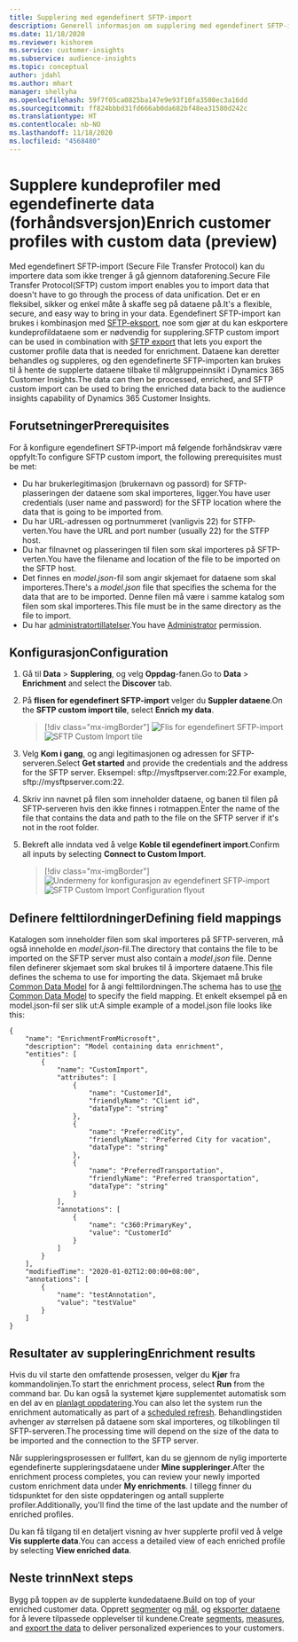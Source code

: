 ```yaml
---
title: Supplering med egendefinert SFTP-import
description: Generell informasjon om supplering med egendefinert SFTP-import.
ms.date: 11/18/2020
ms.reviewer: kishorem
ms.service: customer-insights
ms.subservice: audience-insights
ms.topic: conceptual
author: jdahl
ms.author: mhart
manager: shellyha
ms.openlocfilehash: 59f7f05ca0825ba147e9e93f10fa3508ec3a16dd
ms.sourcegitcommit: ff824bbbd31fd666ab0da682bf48ea31580d242c
ms.translationtype: HT
ms.contentlocale: nb-NO
ms.lasthandoff: 11/18/2020
ms.locfileid: "4568480"
---
```

# <a name="enrich-customer-profiles-with-custom-data-preview"></a><span data-ttu-id="1b209-103">Supplere kundeprofiler med egendefinerte data (forhåndsversjon)</span><span class="sxs-lookup"><span data-stu-id="1b209-103">Enrich customer profiles with custom data (preview)</span></span>

<span data-ttu-id="1b209-104">Med egendefinert SFTP-import (Secure File Transfer Protocol) kan du importere data som ikke trenger å gå gjennom dataforening.</span><span class="sxs-lookup"><span data-stu-id="1b209-104">Secure File Transfer Protocol(SFTP) custom import enables you to import data that doesn't have to go through the process of data unification.</span></span> <span data-ttu-id="1b209-105">Det er en fleksibel, sikker og enkel måte å skaffe seg på dataene på.</span><span class="sxs-lookup"><span data-stu-id="1b209-105">It's a flexible, secure, and easy way to bring in your data.</span></span> <span data-ttu-id="1b209-106">Egendefinert SFTP-import kan brukes i kombinasjon med [SFTP-eksport](export-sftp.md), noe som gjør at du kan eskportere kundeprofildataene som er nødvendig for supplering.</span><span class="sxs-lookup"><span data-stu-id="1b209-106">SFTP custom import can be used in combination with [SFTP export](export-sftp.md) that lets you export the customer profile data that is needed for enrichment.</span></span> <span data-ttu-id="1b209-107">Dataene kan deretter behandles og suppleres, og den egendefinerte SFTP-importen kan brukes til å hente de supplerte dataene tilbake til målgruppeinnsikt i Dynamics 365 Customer Insights.</span><span class="sxs-lookup"><span data-stu-id="1b209-107">The data can then be processed, enriched, and SFTP custom import can be used to bring the enriched data back to the audience insights capability of Dynamics 365 Customer Insights.</span></span>

## <a name="prerequisites"></a><span data-ttu-id="1b209-108">Forutsetninger</span><span class="sxs-lookup"><span data-stu-id="1b209-108">Prerequisites</span></span>

<span data-ttu-id="1b209-109">For å konfigure egendefinert SFTP-import må følgende forhåndskrav være oppfylt:</span><span class="sxs-lookup"><span data-stu-id="1b209-109">To configure SFTP custom import, the following prerequisites must be met:</span></span>

- <span data-ttu-id="1b209-110">Du har brukerlegitimasjon (brukernavn og passord) for SFTP-plasseringen der dataene som skal importeres, ligger.</span><span class="sxs-lookup"><span data-stu-id="1b209-110">You have user credentials (user name and password) for the SFTP location where the data that is going to be imported from.</span></span>
- <span data-ttu-id="1b209-111">Du har URL-adressen og portnummeret (vanligvis 22) for STFP-verten.</span><span class="sxs-lookup"><span data-stu-id="1b209-111">You have the URL and port number (usually 22) for the STFP host.</span></span>
- <span data-ttu-id="1b209-112">Du har filnavnet og plasseringen til filen som skal importeres på SFTP-verten.</span><span class="sxs-lookup"><span data-stu-id="1b209-112">You have the filename and location of the file to be imported on the SFTP host.</span></span>
- <span data-ttu-id="1b209-113">Det finnes en *model.json*-fil som angir skjemaet for dataene som skal importeres.</span><span class="sxs-lookup"><span data-stu-id="1b209-113">There's a *model.json* file that specifies the schema for the data that are to be imported.</span></span> <span data-ttu-id="1b209-114">Denne filen må være i samme katalog som filen som skal importeres.</span><span class="sxs-lookup"><span data-stu-id="1b209-114">This file must be in the same directory as the file to import.</span></span>
- <span data-ttu-id="1b209-115">Du har [administratortillatelser](permissions.md#administrator).</span><span class="sxs-lookup"><span data-stu-id="1b209-115">You have [Administrator](permissions.md#administrator) permission.</span></span>

## <a name="configuration"></a><span data-ttu-id="1b209-116">Konfigurasjon</span><span class="sxs-lookup"><span data-stu-id="1b209-116">Configuration</span></span>

1. <span data-ttu-id="1b209-117">Gå til **Data** > **Supplering**, og velg **Oppdag**-fanen.</span><span class="sxs-lookup"><span data-stu-id="1b209-117">Go to **Data** > **Enrichment** and select the **Discover** tab.</span></span>

1. <span data-ttu-id="1b209-118">På **flisen for egendefinert SFTP-import** velger du **Suppler dataene**.</span><span class="sxs-lookup"><span data-stu-id="1b209-118">On the **SFTP custom import tile**, select **Enrich my data**.</span></span>

   > [!div class="mx-imgBorder"]
   > <span data-ttu-id="1b209-119">![Flis for egendefinert SFTP-import](media/SFTP_Custom_Import_tile.png "Flis for egendefinert SFTP-import")</span><span class="sxs-lookup"><span data-stu-id="1b209-119">![SFTP Custom Import tile](media/SFTP_Custom_Import_tile.png "SFTP Custom Import tile")</span></span>

1. <span data-ttu-id="1b209-120">Velg **Kom i gang**, og angi legitimasjonen og adressen for SFTP-serveren.</span><span class="sxs-lookup"><span data-stu-id="1b209-120">Select **Get started** and provide the credentials and the address for the SFTP server.</span></span> <span data-ttu-id="1b209-121">Eksempel: sftp://mysftpserver.com:22.</span><span class="sxs-lookup"><span data-stu-id="1b209-121">For example, sftp://mysftpserver.com:22.</span></span>

1. <span data-ttu-id="1b209-122">Skriv inn navnet på filen som inneholder dataene, og banen til filen på SFTP-serveren hvis den ikke finnes i rotmappen.</span><span class="sxs-lookup"><span data-stu-id="1b209-122">Enter the name of the file that contains the data and path to the file on the SFTP server if it's not in the root folder.</span></span>

1. <span data-ttu-id="1b209-123">Bekreft alle inndata ved å velge **Koble til egendefinert import**.</span><span class="sxs-lookup"><span data-stu-id="1b209-123">Confirm all inputs by selecting **Connect to Custom Import**.</span></span>

   > [!div class="mx-imgBorder"]
   > <span data-ttu-id="1b209-124">![Undermeny for konfigurasjon av egendefinert SFTP-import](media/SFTP_Custom_Import_Configuration_flyout.png "Undermeny for konfigurasjon av egendefinert SFTP-import")</span><span class="sxs-lookup"><span data-stu-id="1b209-124">![SFTP Custom Import Configuration flyout](media/SFTP_Custom_Import_Configuration_flyout.png "SFTP Custom Import Configuration flyout")</span></span>

## <a name="defining-field-mappings"></a><span data-ttu-id="1b209-125">Definere felttilordninger</span><span class="sxs-lookup"><span data-stu-id="1b209-125">Defining field mappings</span></span> 

<span data-ttu-id="1b209-126">Katalogen som inneholder filen som skal importeres på SFTP-serveren, må også inneholde en *model.json*-fil.</span><span class="sxs-lookup"><span data-stu-id="1b209-126">The directory that contains the file to be imported on the SFTP server must also contain a *model.json* file.</span></span> <span data-ttu-id="1b209-127">Denne filen definerer skjemaet som skal brukes til å importere dataene.</span><span class="sxs-lookup"><span data-stu-id="1b209-127">This file defines the schema to use for importing the data.</span></span> <span data-ttu-id="1b209-128">Skjemaet må bruke [Common Data Model](https://docs.microsoft.com/common-data-model/) for å angi felttilordningen.</span><span class="sxs-lookup"><span data-stu-id="1b209-128">The schema has to use [the Common Data Model](https://docs.microsoft.com/common-data-model/) to specify the field mapping.</span></span> <span data-ttu-id="1b209-129">Et enkelt eksempel på en model.json-fil ser slik ut:</span><span class="sxs-lookup"><span data-stu-id="1b209-129">A simple example of a model.json file looks like this:</span></span>

```
{
    "name": "EnrichmentFromMicrosoft",
    "description": "Model containing data enrichment",
    "entities": [
        {
            "name": "CustomImport",
            "attributes": [
                {
                    "name": "CustomerId",
                    "friendlyName": "Client id",
                    "dataType": "string"
                },
                {
                    "name": "PreferredCity",
                    "friendlyName": "Preferred City for vacation",
                    "dataType": "string"
                },
                {
                    "name": "PreferredTransportation",
                    "friendlyName": "Preferred transportation",
                    "dataType": "string"
                }
            ],
            "annotations": [
                {
                    "name": "c360:PrimaryKey",
                    "value": "CustomerId"
                }
            ]
        }
    ],
    "modifiedTime": "2020-01-02T12:00:00+08:00",
    "annotations": [
        {
            "name": "testAnnotation",
            "value": "testValue"
        }
    ]
}
```

## <a name="enrichment-results"></a><span data-ttu-id="1b209-130">Resultater av supplering</span><span class="sxs-lookup"><span data-stu-id="1b209-130">Enrichment results</span></span>

<span data-ttu-id="1b209-131">Hvis du vil starte den omfattende prosessen, velger du **Kjør** fra kommandolinjen.</span><span class="sxs-lookup"><span data-stu-id="1b209-131">To start the enrichment process, select **Run** from the command bar.</span></span> <span data-ttu-id="1b209-132">Du kan også la systemet kjøre supplementet automatisk som en del av en [planlagt oppdatering](system.md#schedule-tab).</span><span class="sxs-lookup"><span data-stu-id="1b209-132">You can also let the system run the enrichment automatically as part of a [scheduled refresh](system.md#schedule-tab).</span></span> <span data-ttu-id="1b209-133">Behandlingstiden avhenger av størrelsen på dataene som skal importeres, og tilkoblingen til SFTP-serveren.</span><span class="sxs-lookup"><span data-stu-id="1b209-133">The processing time will depend on the size of the data to be imported and the connection to the SFTP server.</span></span>

<span data-ttu-id="1b209-134">Når suppleringsprosessen er fullført, kan du se gjennom de nylig importerte egendefinerte suppleringsdataene under **Mine suppleringer**.</span><span class="sxs-lookup"><span data-stu-id="1b209-134">After the enrichment process completes, you can review your newly imported custom enrichment data under **My enrichments**.</span></span> <span data-ttu-id="1b209-135">I tillegg finner du tidspunktet for den siste oppdateringen og antall supplerte profiler.</span><span class="sxs-lookup"><span data-stu-id="1b209-135">Additionally, you'll find the time of the last update and the number of enriched profiles.</span></span>

<span data-ttu-id="1b209-136">Du kan få tilgang til en detaljert visning av hver supplerte profil ved å velge **Vis supplerte data**.</span><span class="sxs-lookup"><span data-stu-id="1b209-136">You can access a detailed view of each enriched profile by selecting **View enriched data**.</span></span>

## <a name="next-steps"></a><span data-ttu-id="1b209-137">Neste trinn</span><span class="sxs-lookup"><span data-stu-id="1b209-137">Next steps</span></span>

<span data-ttu-id="1b209-138">Bygg på toppen av de supplerte kundedataene.</span><span class="sxs-lookup"><span data-stu-id="1b209-138">Build on top of your enriched customer data.</span></span> <span data-ttu-id="1b209-139">Opprett [segmenter](segments.md) og [mål](measures.md), og [eksporter dataene](export-destinations.md) for å levere tilpassede opplevelser til kundene.</span><span class="sxs-lookup"><span data-stu-id="1b209-139">Create [segments](segments.md), [measures](measures.md), and [export the data](export-destinations.md) to deliver personalized experiences to your customers.</span></span>


